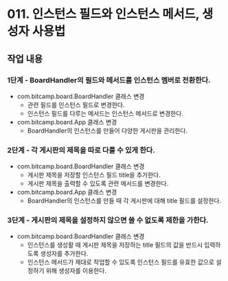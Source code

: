 # 011. 인스턴스 필드와 인스턴스 메서드, 생성자 사용법 


## 작업 내용

### 1단계 - BoardHandler의 필드와 메서드를 인스턴스 멤버로 전환한다.

- com.bitcamp.board.BoardHandler 클래스 변경
  - 관련 필드를 인스턴스 필드로 변경한다.
  - 인스턴스 필드를 다루는 메서드는 인스턴스 메서드로 변경한다.
- com.bitcamp.board.App 클래스 변경
  - BoardHandler의 인스턴스를 만들어 다양한 게시판을 관리한다.

### 2단계 - 각 게시판의 제목을 따로 다룰 수 있게 한다.

- com.bitcamp.board.BoardHandler 클래스 변경
  - 게시판 제목을 저장할 인스턴스 필드 title을 추가한다.
  - 게시판 제목을 출력할 수 있도록 관련 메서드를 변경한다.
- com.bitcamp.board.App 클래스 변경
  - BoardHandler의 인스턴스를 만들 때 각 게시판에 대해 title 필드를 설정한다.

### 3단계 - 게시판의 제목을 설정하지 않으면 쓸 수 없도록 제한을 가한다.

- com.bitcamp.board.BoardHandler 클래스 변경
  - 인스턴스를 생성활 때 게시판 제목을 저장하는 title 필드의 값을 반드시 입력하도록 생성자를 추가한다.
  - 인스턴스 메서드가 제대로 작업할 수 있도록 인스턴스 필드를 유효한 값으로 설정하기 위해 생성자를 이용한다.